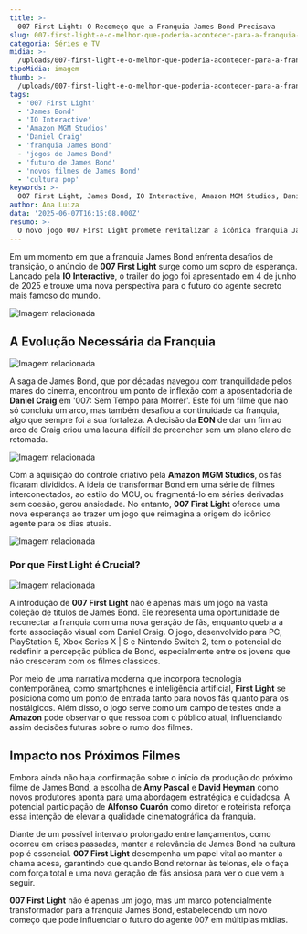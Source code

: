 ```yaml
---
title: >-
  007 First Light: O Recomeço que a Franquia James Bond Precisava
slug: 007-first-light-e-o-melhor-que-poderia-acontecer-para-a-franquia-james-bond-no-momento
categoria: Séries e TV
midia: >-
  /uploads/007-first-light-e-o-melhor-que-poderia-acontecer-para-a-franquia-james-bond-no-momento-thumb.webp
tipoMidia: imagem
thumb: >-
  /uploads/007-first-light-e-o-melhor-que-poderia-acontecer-para-a-franquia-james-bond-no-momento-thumb.webp
tags:
  - '007 First Light'
  - 'James Bond'
  - 'IO Interactive'
  - 'Amazon MGM Studios'
  - 'Daniel Craig'
  - 'franquia James Bond'
  - 'jogos de James Bond'
  - 'futuro de James Bond'
  - 'novos filmes de James Bond'
  - 'cultura pop'
keywords: >-
  007 First Light, James Bond, IO Interactive, Amazon MGM Studios, Daniel Craig, franquia James Bond, jogos de James Bond, futuro de James Bond, novos filmes de James Bond, cultura pop
author: Ana Luiza
data: '2025-06-07T16:15:08.000Z'
resumo: >-
  O novo jogo 007 First Light promete revitalizar a icônica franquia James Bond, trazendo frescor e novas possibilidades para o futuro do agente secreto. Com o lançamento previsto para 2026, o jogo pode ser a chave para redefinir a imagem de Bond após a era Daniel Craig.
---
```


Em um momento em que a franquia James Bond enfrenta desafios de transição, o anúncio de **007 First Light** surge como um sopro de esperança. Lançado pela **IO Interactive**, o trailer do jogo foi apresentado em 4 de junho de 2025 e trouxe uma nova perspectiva para o futuro do agente secreto mais famoso do mundo.

![Imagem relacionada](/uploads/007-first-light-e-o-melhor-que-poderia-acontecer-para-a-franquia-james-bond-no-momento-0.webp)

## A Evolução Necessária da Franquia

![Imagem relacionada](/uploads/007-first-light-e-o-melhor-que-poderia-acontecer-para-a-franquia-james-bond-no-momento-1.jpg)

A saga de James Bond, que por décadas navegou com tranquilidade pelos mares do cinema, encontrou um ponto de inflexão com a aposentadoria de **Daniel Craig** em '007: Sem Tempo para Morrer'. Este foi um filme que não só concluiu um arco, mas também desafiou a continuidade da franquia, algo que sempre foi a sua fortaleza. A decisão da **EON** de dar um fim ao arco de Craig criou uma lacuna difícil de preencher sem um plano claro de retomada.

![Imagem relacionada](/uploads/007-first-light-e-o-melhor-que-poderia-acontecer-para-a-franquia-james-bond-no-momento-2.webp)

Com a aquisição do controle criativo pela **Amazon MGM Studios**, os fãs ficaram divididos. A ideia de transformar Bond em uma série de filmes interconectados, ao estilo do MCU, ou fragmentá-lo em séries derivadas sem coesão, gerou ansiedade. No entanto, **007 First Light** oferece uma nova esperança ao trazer um jogo que reimagina a origem do icônico agente para os dias atuais.

![Imagem relacionada](/uploads/007-first-light-e-o-melhor-que-poderia-acontecer-para-a-franquia-james-bond-no-momento-3.webp)

### Por que First Light é Crucial?

![Imagem relacionada](/uploads/007-first-light-e-o-melhor-que-poderia-acontecer-para-a-franquia-james-bond-no-momento-4.webp)

A introdução de **007 First Light** não é apenas mais um jogo na vasta coleção de títulos de James Bond. Ele representa uma oportunidade de reconectar a franquia com uma nova geração de fãs, enquanto quebra a forte associação visual com Daniel Craig. O jogo, desenvolvido para PC, PlayStation 5, Xbox Series X | S e Nintendo Switch 2, tem o potencial de redefinir a percepção pública de Bond, especialmente entre os jovens que não cresceram com os filmes clássicos.

Por meio de uma narrativa moderna que incorpora tecnologia contemporânea, como smartphones e inteligência artificial, **First Light** se posiciona como um ponto de entrada tanto para novos fãs quanto para os nostálgicos. Além disso, o jogo serve como um campo de testes onde a **Amazon** pode observar o que ressoa com o público atual, influenciando assim decisões futuras sobre o rumo dos filmes.

## Impacto nos Próximos Filmes

Embora ainda não haja confirmação sobre o início da produção do próximo filme de James Bond, a escolha de **Amy Pascal** e **David Heyman** como novos produtores aponta para uma abordagem estratégica e cuidadosa. A potencial participação de **Alfonso Cuarón** como diretor e roteirista reforça essa intenção de elevar a qualidade cinematográfica da franquia.

Diante de um possível intervalo prolongado entre lançamentos, como ocorreu em crises passadas, manter a relevância de James Bond na cultura pop é essencial. **007 First Light** desempenha um papel vital ao manter a chama acesa, garantindo que quando Bond retornar às telonas, ele o faça com força total e uma nova geração de fãs ansiosa para ver o que vem a seguir.

**007 First Light** não é apenas um jogo, mas um marco potencialmente transformador para a franquia James Bond, estabelecendo um novo começo que pode influenciar o futuro do agente 007 em múltiplas mídias.
